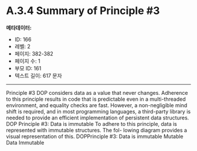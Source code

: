# A.3.4 Summary of Principle #3

**메타데이터:**
- ID: 166
- 레벨: 2
- 페이지: 382-382
- 페이지 수: 1
- 부모 ID: 161
- 텍스트 길이: 617 문자

---

Principle #3
DOP considers data as a value that never changes. Adherence to this principle results
in code that is predictable even in a multi-threaded environment, and equality checks
are fast. However, a non-negligible mind shift is required, and in most programming
languages, a third-party library is needed to provide an efficient implementation of
persistent data structures.
DOP Principle #3: Data is immutable
To adhere to this principle, data is represented with immutable structures. The fol-
lowing diagram provides a visual representation of this.
DOPPrinciple #3: Data is immutable
Mutable
Data
Immutable